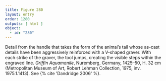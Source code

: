 ```yaml
---
title: Figure 280
layout: entry
order: 1280
outputs: [ html ]
object:
  - id: "280"
---
```


Detail from the handle that takes the form of the animal’s tail whose as-cast details have been aggressively reinforced with a V-shaped graver. With each strike of the graver, the tool jumps, creating the visible steps within the engraved line. *Griffin Aquamanile*, Nuremberg, Germany, 1425–50, H. 32 cm (Metropolitan Museum of Art, Robert Lehman Collection, 1975, inv. 1975.1.1413). See {% cite 'Dandridge 2006' %}.
